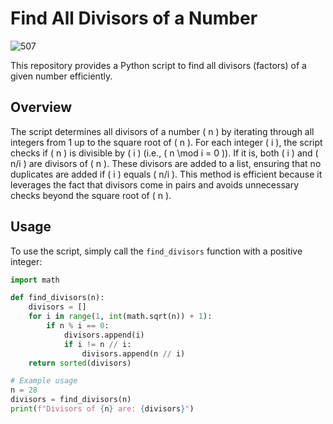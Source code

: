 # Find All Divisors of a Number

![507](https://github.com/user-attachments/assets/de8e5b18-e9c7-466b-98c8-537ebd7d1d2f)

This repository provides a Python script to find all divisors (factors) of a given number efficiently.

## Overview

The script determines all divisors of a number \( n \) by iterating through all integers from 1 up to the square root of \( n \). For each integer \( i \), the script checks if \( n \) is divisible by \( i \) (i.e., \( n \mod i = 0 \)). If it is, both \( i \) and \( n/i \) are divisors of \( n \). These divisors are added to a list, ensuring that no duplicates are added if \( i \) equals \( n/i \). This method is efficient because it leverages the fact that divisors come in pairs and avoids unnecessary checks beyond the square root of \( n \).

## Usage

To use the script, simply call the `find_divisors` function with a positive integer:

```python
import math

def find_divisors(n):
    divisors = []
    for i in range(1, int(math.sqrt(n)) + 1):
        if n % i == 0:
            divisors.append(i)
            if i != n // i:
                divisors.append(n // i)
    return sorted(divisors)

# Example usage
n = 28
divisors = find_divisors(n)
print(f"Divisors of {n} are: {divisors}")
```
